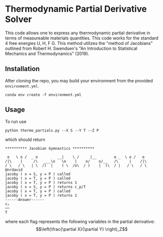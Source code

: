 # Thermodynamic Partial Derivative Solver

This code allows one to express any thermodynamic partial derivative in terms of measureable materials quantities. This code works for 
the standard 4 free energies U, H, F G. This method utilizes the "method of Jacobians" outlined from Robert H. Swendsen's "An 
Introduction to Statistical Mechanics and Thermodynamics" (2019).

## Installation
After cloning the repo, you may build your environment from the provided `environment.yml`.
```
conda env create -f environment.yml
```

## Usage
To run use
```
python thermo_partials.py --X S --Y T --Z P
```
which should return
```
********** Jacobian Gymnastics **********

 o   \ o /  _ o         __|    \ /     |__        o _  \ o /   o
/|\    |     /\   ___\o   \o    |    o/    o/__   /\     |    /|\
/ \   / \   | \  /)  |    ( \  /o\  / )    |  (\  / |   / \   / \    @nrdavid
jacoby ( x = S, y = P ) called
jacoby ( x = T, y = P ) called
jacoby ( x = T, y = P ) returns 1
jacoby ( x = S, y = P ) returns c_p/T
jacoby ( x = T, y = P ) called
jacoby ( x = T, y = P ) returns 1
------Answer------
cₚ
──
T 
```
where each flag represents the following variables in the partial derivative:
$$\left(\frac{\partial X}{\partial Y} \right)_Z$$
